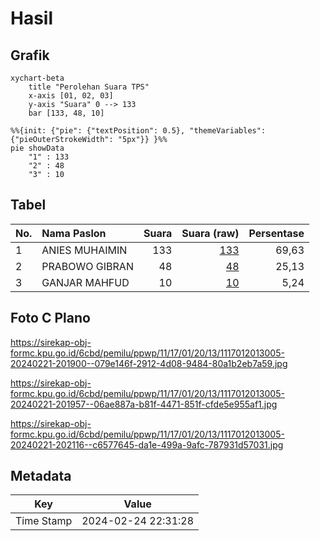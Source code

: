# Hasil

## Grafik

```mermaid
xychart-beta
    title "Perolehan Suara TPS"
    x-axis [01, 02, 03]
    y-axis "Suara" 0 --> 133
    bar [133, 48, 10]
```

```mermaid
%%{init: {"pie": {"textPosition": 0.5}, "themeVariables": {"pieOuterStrokeWidth": "5px"}} }%%
pie showData
    "1" : 133
    "2" : 48
    "3" : 10
```

## Tabel

| No. | Nama Paslon    | Suara | Suara (raw) | Persentase |
|:--- |:-------------- | -----:| -----------:| ----------:|
| 1   | ANIES MUHAIMIN | 133   | [133][p-1]  | 69,63      |
| 2   | PRABOWO GIBRAN | 48    | [48][p-2]   | 25,13      |
| 3   | GANJAR MAHFUD  | 10    | [10][p-3]   | 5,24       |


[p-1]: https://github.com/gigit-pemilu/pemilu-2024-11-aceh/blob/main/pilpres/hitung-suara/sub/11-aceh/sub/17-bener-meriah/sub/01-pintu-rime-gayo/sub/2013-rime-raya/sub/005-tps/sub/paslon-1.txt
[p-2]: https://github.com/gigit-pemilu/pemilu-2024-11-aceh/blob/main/pilpres/hitung-suara/sub/11-aceh/sub/17-bener-meriah/sub/01-pintu-rime-gayo/sub/2013-rime-raya/sub/005-tps/sub/paslon-2.txt
[p-3]: https://github.com/gigit-pemilu/pemilu-2024-11-aceh/blob/main/pilpres/hitung-suara/sub/11-aceh/sub/17-bener-meriah/sub/01-pintu-rime-gayo/sub/2013-rime-raya/sub/005-tps/sub/paslon-3.txt

## Foto C Plano

https://sirekap-obj-formc.kpu.go.id/6cbd/pemilu/ppwp/11/17/01/20/13/1117012013005-20240221-201900--079e146f-2912-4d08-9484-80a1b2eb7a59.jpg

https://sirekap-obj-formc.kpu.go.id/6cbd/pemilu/ppwp/11/17/01/20/13/1117012013005-20240221-201957--06ae887a-b81f-4471-851f-cfde5e955af1.jpg

https://sirekap-obj-formc.kpu.go.id/6cbd/pemilu/ppwp/11/17/01/20/13/1117012013005-20240221-202116--c6577645-da1e-499a-9afc-787931d57031.jpg


## Metadata

| Key        | Value               |
| ---------- | ------------------- |
| Time Stamp | 2024-02-24 22:31:28 |



